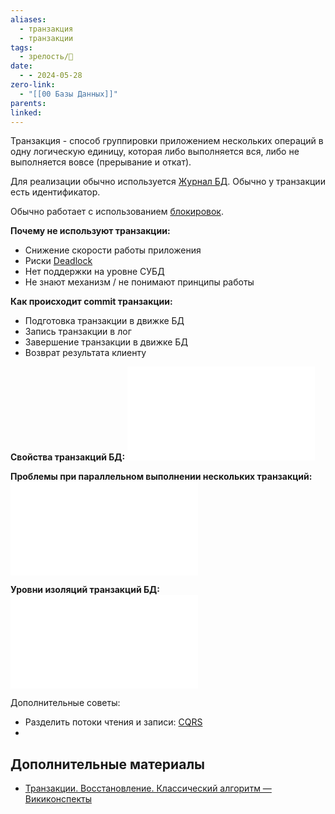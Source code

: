 ```yaml
---
aliases:
  - транзакция
  - транзакции
tags:
  - зрелость/🌱
date:
  - - 2024-05-28
zero-link:
  - "[[00 Базы Данных]]"
parents: 
linked:
---
```

Транзакция - способ группировки приложением нескольких операций в одну логическую единицу, которая либо выполняется вся, либо не выполняется вовсе (прерывание и откат).

Для реализации обычно используется [Журнал БД](Журнал%20БД.md). Обычно у транзакции есть идентификатор.

Обычно работает с использованием [блокировок](Блокировки.md).

**Почему не используют транзакции:**
- Снижение скорости работы приложения
- Риски [Deadlock](Deadlock.md)
- Нет поддержки на уровне СУБД
- Не знают механизм / не понимают принципы работы

**Как происходит commit транзакции:**
- Подготовка транзакции в движке БД
- Запись транзакции в лог
- Завершение транзакции в движке БД
- Возврат результата клиенту

**Свойства транзакций БД:**
![Свойства транзакции БД (ACID)](Свойства%20транзакции%20БД%20(ACID).md)

**Проблемы при параллельном выполнении нескольких транзакций:**
![Проблемы при параллельном выполнении нескольких транзакций](Проблемы%20при%20параллельном%20выполнении%20нескольких%20транзакций.md)

**Уровни изоляций транзакций БД:**
![Уровни изоляций транзакций БД](Уровни%20изоляций%20транзакций%20БД.md)

Дополнительные советы:
- Разделить потоки чтения и записи: [CQRS](CQRS.md)
- 

## Дополнительные материалы
- [Транзакции. Восстановление. Классический алгоритм — Викиконспекты](https://neerc.ifmo.ru/wiki/index.php?title=%D0%A2%D1%80%D0%B0%D0%BD%D0%B7%D0%B0%D0%BA%D1%86%D0%B8%D0%B8._%D0%92%D0%BE%D1%81%D1%81%D1%82%D0%B0%D0%BD%D0%BE%D0%B2%D0%BB%D0%B5%D0%BD%D0%B8%D0%B5._%D0%9A%D0%BB%D0%B0%D1%81%D1%81%D0%B8%D1%87%D0%B5%D1%81%D0%BA%D0%B8%D0%B9_%D0%B0%D0%BB%D0%B3%D0%BE%D1%80%D0%B8%D1%82%D0%BC)